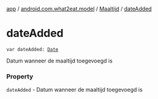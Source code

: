 [app](../../index.md) / [android.com.what2eat.model](../index.md) / [Maaltijd](index.md) / [dateAdded](./date-added.md)

# dateAdded

`var dateAdded: `[`Date`](https://developer.android.com/reference/java/util/Date.html)

Datum wanneer de maaltijd toegevoegd is

### Property

`dateAdded` - Datum wanneer de maaltijd toegevoegd is